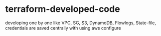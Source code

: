 # terraform-developed-code
developing one by one like VPC, SG, S3, DynamoDB, Flowlogs, State-file, 
credentials are saved centrally with using aws configure
